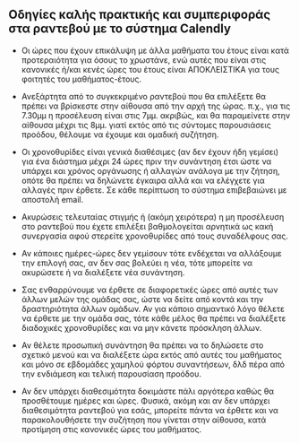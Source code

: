 ## Οδηγίες καλής πρακτικής και συμπεριφοράς στα ραντεβού με το σύστημα Calendly

* Οι ώρες που έχουν επικάλυψη με άλλα μαθήματα του έτους είναι κατά προτεραιότητα για όσους το χρωστάνε, ενώ αυτές που είναι στις κανονικές ή/και κενές ώρες του έτους είναι ΑΠΟΚΛΕΙΣΤΙΚΑ για τους φοιτητές του μαθήματος-έτους.

* Ανεξάρτητα από το συγκεκριμένο ραντεβού που θα επιλέξετε θα πρέπει να βρίσκεστε στην αίθουσα από την αρχή της ώρας. π.χ., για τις 7.30μμ η προσέλευση είναι στις 7μμ. ακριβώς, και θα παραμείνετε στην αίθουσα μέχρι τις 8μμ. γιατί εκτός από τις σύντομες παρουσιάσεις προόδου, θέλουμε να έχουμε και ομαδική συζήτηση.

* Οι χρονοθυρίδες είναι γενικά διαθέσιμες (αν δεν έχουν ήδη γεμίσει) για ένα διάστημα μέχρι 24 ώρες πριν την συνάντηση έτσι ώστε να υπάρχει και χρόνος οργάνωσης ή αλλαγών ανάλογα με την ζήτηση, οπότε θα πρέπει να δηλώνετε έγκαιρα αλλά και να ελέγχετε για αλλαγές πριν έρθετε. Σε κάθε περίπτωση το σύστημα επιβεβαιώνει με αποστολή email.

* Ακυρώσεις τελευταίας στιγμής ή (ακόμη χειρότερα) η μη προσέλευση στο ραντεβού που έχετε επιλέξει βαθμολογείται αρνητικά ως κακή συνεργασία αφού στερείτε χρονοθυρίδες από τους συναδέλφους σας.

* Αν κάποιες ημέρες-ώρες δεν γεμίσουν τότε ενδέχεται να αλλάξουμε την επιλογή σας, αν δεν σας βολεύει η νέα, τότε μπορείτε να ακυρώσετε ή να διαλέξετε νέα συνάντηση.

* Σας ενθαρρύνουμε να έρθετε σε διαφορετικές ώρες από αυτές των άλλων μελών της ομάδας σας, ώστε να δείτε από κοντά και την δραστηριότητα άλλων ομάδων. Αν για κάποιο σημαντικό λόγο θέλετε να έρθετε με την ομάδα σας, τότε κάθε μέλος θα πρέπει να διαλέξετε διαδοχικές χρονοθυρίδες και να μην κάνετε πρόσκληση άλλων. 

* Αν θέλετε προσωπική συνάντηση θα πρέπει να το δηλώσετε στο σχετικό μενού και να διαλέξετε ώρα εκτός από αυτές του μαθήματος και μόνο σε εβδομάδες χαμηλού φόρτου συναντήσεων, δλδ πέρα από την ενδιάμεση και τελική παρουσίαση προόδου.

* Αν δεν υπάρχει διαθεσιμότητα δοκιμάστε πάλι αργότερα καθώς θα προσθέτουμε ημέρες και ώρες. Φυσικά, ακόμη και αν δεν υπάρχει διαθεσιμότητα ραντεβού για εσάς, μπορείτε πάντα να έρθετε και να παρακολουθήσετε την συζήτηση που γίνεται στην αίθουσα, κατά προτίμηση στις κανονικές ώρες του μαθήματος.
